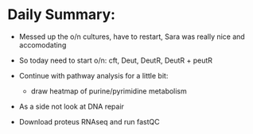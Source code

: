 # Daily Summary:

* Messed up the o/n cultures, have to restart, Sara was really nice and accomodating
* So today need to start o/n: cft, Deut, DeutR, DeutR + peutR

* Continue with pathway analysis for a little bit: 

	* draw heatmap of purine/pyrimidine metabolism

* As a side not look at DNA repair

* Download proteus RNAseq and run fastQC


